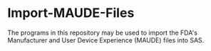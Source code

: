 # Import-MAUDE-Files
The programs in this repository may be used to import the FDA's Manufacturer and User Device Experience (MAUDE) files into SAS.
